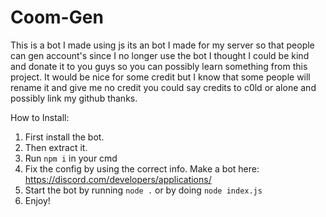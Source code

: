 # Coom-Gen
This is a bot I made using js its an bot I made for my server so that people can gen account's since I no longer use the bot I thought I could be kind and donate it to you guys so you can possibly learn something from this project. It would be nice for some credit but I know that some people will rename it and give me no credit you could say credits to c0ld or alone and possibly link my github thanks.


How to Install: 
1. First install the bot.
2. Then extract it.
3. Run `npm i` in your cmd
4. Fix the config by using the correct info. Make a bot here: https://discord.com/developers/applications/
5. Start the bot by running `node .` or by doing `node index.js`
6. Enjoy!
